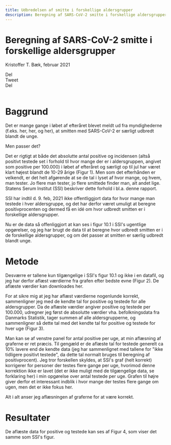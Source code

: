 ```yaml
---
title: Udbredelsen af smitte i forskellige aldersgrupper
description: Beregning af SARS-CoV-2 smitte i forskellige aldersgrupper
---
```


# Beregning af SARS-CoV-2 smitte i forskellige aldersgrupper
Kristoffer T. Bæk, februar 2021

<div class="likely">
    <div class="facebook">Del</div>
    <div class="twitter">Tweet</div>
    <div class="linkedin">Del</div>
</div>
<br>


# Baggrund

Det er mange gange i løbet af efteråret blevet meldt ud fra myndighederne (f.eks. her, her, og her), at smitten med SARS-CoV-2 er særligt udbredt blandt de unge.

Men passer det?

Det er rigtigt at både det absolutte antal positive og incidensen (altså positivt testede set i forhold til hvor mange der er i aldersgruppen, angivet som positive per 100.000) i løbet af efteråret og særligt op til jul har været klart højest blandt de 10-29 årige (Figur 1). Men som det efterhånden er velkendt, er det helt afgørende at se de tal i lyset af hvor mange, og hvem, man tester. Jo flere man tester, jo flere smittede finder man, alt andet lige. Statens Serum Institut (SSI) beskriver dette forhold i bl.a. denne rapport.

SSI har indtil d. 9. feb, 2021 ikke offentliggjort data for hvor mange man testede i hver aldersgruppe, og det har derfor været umuligt at beregne positivprocenten og dermed få en idé om hvor udbredt smitten er i forskellige aldersgrupper.

Nu er de data så offenliggjort at kan ses i figur 10.1 i SSI's ugentlige opgørelser, og jeg har brugt de data til at beregne hvor udbredt smitten er i de forskellige aldersgrupper, og om det passer at smitten er særlig udbredt blandt unge.

# Metode

Desværre er tallene kun tilgængelige i SSI's figur 10.1 og ikke i en datafil, og jeg har derfor aflæst værdierne fra grafen efter bedste evne (Figur 2). De aflæste værdier kan downloades her.

For at sikre mig at jeg har aflæst værdierne nogenlunde korrekt, sammenligner jeg med de kendte tal for positive og testede for alle aldersgrupper. Da de aflæste værdier angiver positive og testede per 100.000, udregner jeg først de absolutte værdier vha. befolkningsdata fra Danmarks Statistik, tager summen af alle aldersgrupperne, og sammenligner så dette tal med det kendte
tal for positive og testede for hver uge (Figur 3).

Man kan se af venstre panel for antal positive per uge, at min aflæsning af graferne er ret præcis. Til gengæld er de aflæste tal for testede generelt ca 10% lavere end de kendte data (jeg har sammenlignet med tallene for "ikke tidligere positivt testede", da dette tal normalt bruges til beregning af positivprocent). Jeg tror forskellen skyldes, at SSI's graf (helt korrekt) korrigerer for personer der testes flere gange per uge, hvorimod denne korrektion ikke er lavet (det er ikke muligt med de tilgængelige data, se forklaring her) i min opgørelse over antal testede per uge. Grafen til højre giver derfor et interessant indblik i hvor mange der testes flere gange om ugen, men det er ikke fokus her.

Alt i alt anser jeg aflæsningen af graferne for at være korrekt.

# Resultater

De aflæste data for positive og testede kan ses af Figur 4, som viser det samme som SSI's figur.
